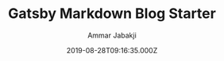 ---
title: Gatsby Markdown Blog Starter
github: https://github.com/ammarjabakji/gatsby-markdown-blog-starter
demo: https://gatsby-markdown-blog-starter.netlify.app/
author: Ammar Jabakji
ssg:
  - Gatsby
cms:
  - Markdown
date: 2019-08-28T09:16:35.000Z
description: 'Gatsby Markdown Blog Starter, demo link:'
draft: false
publish_date: '2019-08-28T09:16:35Z'
update_date: '2020-03-19T16:40:27Z'
github_star: 60
github_fork: 39
---